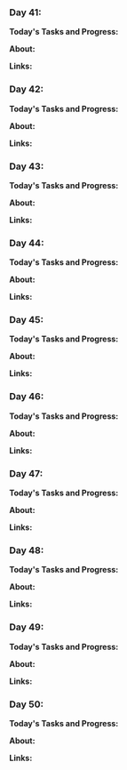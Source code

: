 ### Day 41: 

**Today's Tasks and Progress:**

**About:**

**Links:** []()




### Day 42: 

**Today's Tasks and Progress:**

**About:**

**Links:** []()




### Day 43: 

**Today's Tasks and Progress:**

**About:**

**Links:** []()




### Day 44: 

**Today's Tasks and Progress:**

**About:**

**Links:** []()




### Day 45: 

**Today's Tasks and Progress:**

**About:**

**Links:** []()




### Day 46: 

**Today's Tasks and Progress:**

**About:**

**Links:** []()




### Day 47: 

**Today's Tasks and Progress:**

**About:**

**Links:** []()




### Day 48: 

**Today's Tasks and Progress:**

**About:**

**Links:** []()




### Day 49: 

**Today's Tasks and Progress:**

**About:**

**Links:** []()




### Day 50: 

**Today's Tasks and Progress:**

**About:**

**Links:** []()




